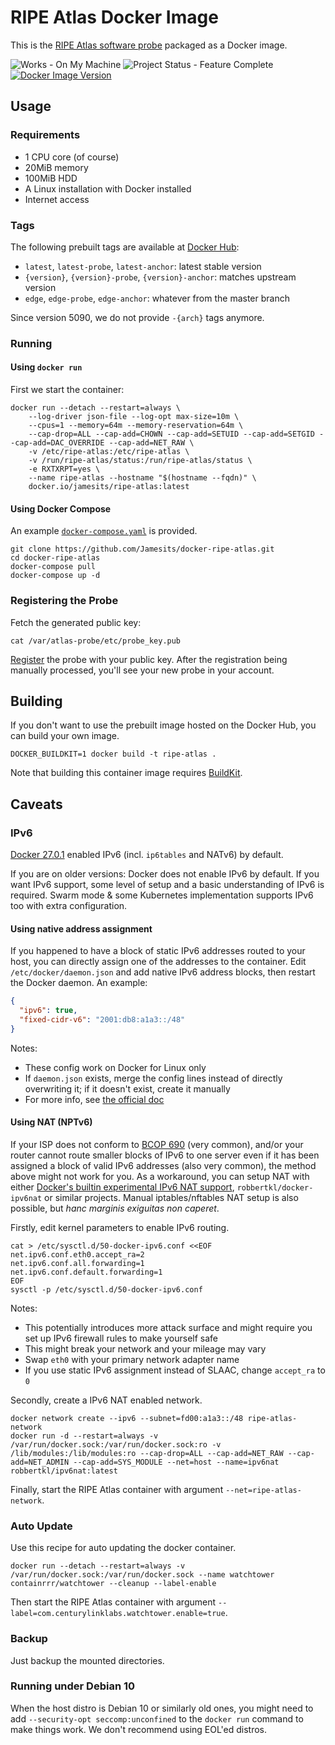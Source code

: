 # RIPE Atlas Docker Image

This is the [RIPE Atlas software probe](https://atlas.ripe.net/docs/software-probe/) packaged as a Docker image.

![Works - On My Machine](https://img.shields.io/badge/Works-On_My_Machine-2ea44f)
![Project Status - Feature Complete](https://img.shields.io/badge/Project_Status-Feature_Complete-2ea44f)
[![Docker Image Version](https://img.shields.io/docker/v/jamesits/ripe-atlas?label=Docker%20Hub&sort=semver)](http://hub.docker.com/r/jamesits/ripe-atlas)

## Usage

### Requirements

* 1 CPU core (of course)
* 20MiB memory
* 100MiB HDD
* A Linux installation with Docker installed
* Internet access

### Tags

The following prebuilt tags are available at [Docker Hub](https://hub.docker.com/r/jamesits/ripe-atlas):

- `latest`, `latest-probe`, `latest-anchor`: latest stable version
- `{version}`, `{version}-probe`, `{version}-anchor`: matches upstream version
- `edge`, `edge-probe`, `edge-anchor`: whatever from the master branch

Since version 5090, we do not provide `-{arch}` tags anymore.

### Running

#### Using `docker run`

First we start the container:

```shell
docker run --detach --restart=always \
	--log-driver json-file --log-opt max-size=10m \
	--cpus=1 --memory=64m --memory-reservation=64m \
	--cap-drop=ALL --cap-add=CHOWN --cap-add=SETUID --cap-add=SETGID --cap-add=DAC_OVERRIDE --cap-add=NET_RAW \
	-v /etc/ripe-atlas:/etc/ripe-atlas \
	-v /run/ripe-atlas/status:/run/ripe-atlas/status \
	-e RXTXRPT=yes \
	--name ripe-atlas --hostname "$(hostname --fqdn)" \
	docker.io/jamesits/ripe-atlas:latest
```

#### Using Docker Compose

An example [`docker-compose.yaml`](/docker-compose.yaml) is provided.

```shell
git clone https://github.com/Jamesits/docker-ripe-atlas.git
cd docker-ripe-atlas
docker-compose pull
docker-compose up -d
```

### Registering the Probe

Fetch the generated public key:

```shell
cat /var/atlas-probe/etc/probe_key.pub
```

[Register](https://atlas.ripe.net/apply/swprobe/) the probe with your public key. After the registration being manually processed, you'll see your new probe in your account.

## Building

If you don't want to use the prebuilt image hosted on the Docker Hub, you can build your own image.

```shell
DOCKER_BUILDKIT=1 docker build -t ripe-atlas .
```

Note that building this container image requires [BuildKit](https://docs.docker.com/develop/develop-images/build_enhancements/).

## Caveats

### IPv6

[Docker 27.0.1](https://github.com/moby/moby/releases/tag/v27.0.1) enabled IPv6 (incl. `ip6tables` and NATv6) by default.

If you are on older versions: Docker does not enable IPv6 by default. If you want IPv6 support, some level of setup and a basic understanding of IPv6 is required. Swarm mode & some Kubernetes implementation supports IPv6 too with extra configuration.

#### Using native address assignment

If you happened to have a block of static IPv6 addresses routed to your host, you can directly assign one of the addresses to the container. Edit `/etc/docker/daemon.json` and add native IPv6 address blocks, then restart the Docker daemon. An example:

```json
{
  "ipv6": true,
  "fixed-cidr-v6": "2001:db8:a1a3::/48"
}
```

Notes:
- These config work on Docker for Linux only
- If `daemon.json` exists, merge the config lines instead of directly overwriting it; if it doesn't exist, create it manually
- For more info, see [the official doc](https://docs.docker.com/config/daemon/ipv6/)

#### Using NAT (NPTv6)

If your ISP does not conform to [BCOP 690](https://www.ripe.net/publications/docs/ripe-690) (very common), and/or your router cannot route smaller blocks of IPv6 to one server even if it has been assigned a block of valid IPv6 addresses (also very common), the method above might not work for you. As a workaround, you can setup NAT with either [Docker's builtin experimental IPv6 NAT support](https://blog.iphoting.com/blog/2021/02/10/ipv6-docker-docker-compose-and-shorewall6-ip6tables/), `robbertkl/docker-ipv6nat` or similar projects. Manual iptables/nftables NAT setup is also possible, but *hanc marginis exiguitas non caperet*.

Firstly, edit kernel parameters to enable IPv6 routing.

```shell
cat > /etc/sysctl.d/50-docker-ipv6.conf <<EOF
net.ipv6.conf.eth0.accept_ra=2
net.ipv6.conf.all.forwarding=1
net.ipv6.conf.default.forwarding=1
EOF
sysctl -p /etc/sysctl.d/50-docker-ipv6.conf
```

Notes:
- This potentially introduces more attack surface and might require you set up IPv6 firewall rules to make yourself safe
- This might break your network and your mileage may vary
- Swap `eth0` with your primary network adapter name
- If you use static IPv6 assignment instead of SLAAC, change `accept_ra` to `0`

Secondly, create a IPv6 NAT enabled network.

```shell
docker network create --ipv6 --subnet=fd00:a1a3::/48 ripe-atlas-network
docker run -d --restart=always -v /var/run/docker.sock:/var/run/docker.sock:ro -v /lib/modules:/lib/modules:ro --cap-drop=ALL --cap-add=NET_RAW --cap-add=NET_ADMIN --cap-add=SYS_MODULE --net=host --name=ipv6nat robbertkl/ipv6nat:latest
```

Finally, start the RIPE Atlas container with argument `--net=ripe-atlas-network`.

### Auto Update

Use this recipe for auto updating the docker container.

```shell
docker run --detach --restart=always -v /var/run/docker.sock:/var/run/docker.sock --name watchtower containrrr/watchtower --cleanup --label-enable
```

Then start the RIPE Atlas container with argument `--label=com.centurylinklabs.watchtower.enable=true`.

### Backup

Just backup the mounted directories.

### Running under Debian 10

When the host distro is Debian 10 or similarly old ones, you might need to add `--security-opt seccomp:unconfined` to the `docker run` command to make things work. We don't recommend using EOL'ed distros.
